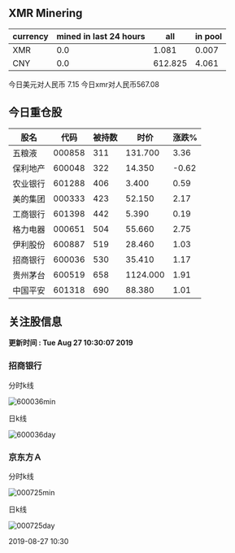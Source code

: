 ## XMR Minering

|currency|mined in last 24 hours|all|in pool|
|---|---|---|---|
|XMR|0.0|1.081|0.007|
|CNY|0.0|612.825|4.061|

今日美元对人民币 7.15	今日xmr对人民币567.08


## 今日重仓股 

|股名|代码|被持数|时价|涨跌%|
|---|---|---|---|---|
|五粮液|000858|311|131.700|3.36|
|保利地产|600048|322|14.350|-0.62|
|农业银行|601288|406|3.400|0.59|
|美的集团|000333|423|52.150|2.17|
|工商银行|601398|442|5.390|0.19|
|格力电器|000651|504|55.660|2.75|
|伊利股份|600887|519|28.460|1.03|
|招商银行|600036|530|35.410|1.17|
|贵州茅台|600519|658|1124.000|1.91|
|中国平安|601318|690|88.380|1.01|

## 关注股信息
**更新时间 : Tue Aug 27 10:30:07 2019**
### 招商银行 
分时k线

![600036min](http://image.sinajs.cn/newchart/min/n/sh600036.gif)

日k线

![600036day](http://image.sinajs.cn/newchart/daily/n/sh600036.gif)

### 京东方Ａ 
分时k线

![000725min](http://image.sinajs.cn/newchart/min/n/sz000725.gif)

日k线

![000725day](http://image.sinajs.cn/newchart/daily/n/sz000725.gif)

2019-08-27 10:30